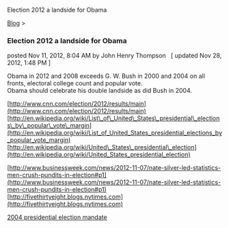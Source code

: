 Election 2012 a landside for Obama 

[Blog](../z-blog-1.html)‎ > ‎

### Election 2012 a landside for Obama

posted Nov 11, 2012, 8:04 AM by John Henry Thompson   \[ updated Nov 28, 2012, 1:48 PM \]

Obama in 2012 and 2008 exceeds G. W. Bush in 2000 and 2004 on all fronts, electoral college count and popular vote.  
Obama should celebrate his double landside as did Bush in 2004.  
  
[http://www.cnn.com/election/2012/results/main](http://www.cnn.com/election/2012/results/main)  
[http://en.wikipedia.org/wiki/List\_of\_United\_States\_presidential\_elections\_by\_popular\_vote\_margin](http://en.wikipedia.org/wiki/List_of_United_States_presidential_elections_by_popular_vote_margin)  
[http://en.wikipedia.org/wiki/United\_States\_presidential\_election](http://en.wikipedia.org/wiki/United_States_presidential_election)  
  
[http://www.businessweek.com/news/2012-11-07/nate-silver-led-statistics-men-crush-pundits-in-election#p1](http://www.businessweek.com/news/2012-11-07/nate-silver-led-statistics-men-crush-pundits-in-election#p1)  
[http://fivethirtyeight.blogs.nytimes.com](http://fivethirtyeight.blogs.nytimes.com)  
  
[2004 presidential election mandate](https://www.google.com/search?client=safari&rls=en&q=2004+presidential+election+mandate&ie=UTF-8&oe=UTF-8)  

